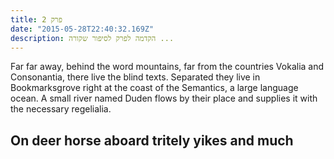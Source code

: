 ```yaml
---
title: פרק 2
date: "2015-05-28T22:40:32.169Z"
description: הקדמה לפרק לסיפור שקורה ...
---
```


Far far away, behind the word mountains, far from the countries Vokalia and
Consonantia, there live the blind texts. Separated they live in Bookmarksgrove
right at the coast of the Semantics, a large language ocean. A small river named
Duden flows by their place and supplies it with the necessary regelialia.

## On deer horse aboard tritely yikes and much